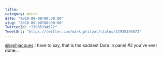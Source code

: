 ```yaml
---
title: 
category: micro
date: "2010-09-08T00:00:00"
slug: "2010-09-08T00:00:00"
TwitterId: "23935194672"
TweetUrl: "https://twitter.com/mark_philpot/status/23935194672"
---
```


[@jephjacques](https://twitter.com/jephjacques) I have to say, that is the
saddest Dora in panel #2 you've ever done...
